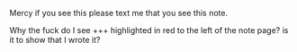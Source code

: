 
Mercy if you see this please text me that you see this note.

Why the fuck do I see +++ highlighted in red to the left of the note page? is it to show that I wrote it?